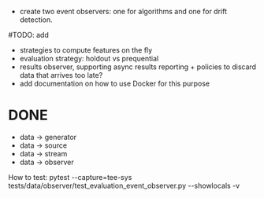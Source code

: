  - create two event observers: one for algorithms and one for drift detection.

#TODO: add
 - strategies to compute features on the fly
 - evaluation strategy: holdout vs prequential
 - results observer, supporting async results reporting + policies to discard data that arrives too late?
 - add documentation on how to use Docker for this purpose
 
 # DONE
  - data -> generator
  - data -> source
  - data -> stream
  - data -> observer


How to test:
pytest --capture=tee-sys tests/data/observer/test_evaluation_event_observer.py --showlocals -v
